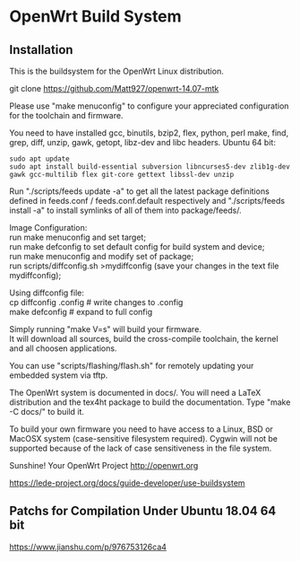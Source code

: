 # OpenWrt Build System

## Installation

This is the buildsystem for the OpenWrt Linux distribution.

git clone https://github.com/Matt927/openwrt-14.07-mtk

Please use "make menuconfig" to configure your appreciated configuration for the toolchain and firmware.

You need to have installed gcc, binutils, bzip2, flex, python, perl make, find, grep, diff, unzip, gawk, getopt, libz-dev and libc headers. 
Ubuntu 64 bit:

```shell
sudo apt update  
sudo apt install build-essential subversion libncurses5-dev zlib1g-dev gawk gcc-multilib flex git-core gettext libssl-dev unzip
```

Run "./scripts/feeds update -a" to get all the latest package definitions defined in feeds.conf / feeds.conf.default respectively and "./scripts/feeds install -a" to install symlinks of all of them into package/feeds/.

Image Configuration:  
run make menuconfig and set target;  
run make defconfig to set default config for build system and device;  
run make menuconfig and modify set of package;  
run scripts/diffconfig.sh >mydiffconfig (save your changes in the text file mydiffconfig);  

Using diffconfig file:  
cp diffconfig .config   # write changes to .config  
make defconfig   # expand to full config  

Simply running "make V=s" will build your firmware.  
It will download all sources, build the cross-compile toolchain, the kernel and all choosen applications.  

You can use "scripts/flashing/flash.sh" for remotely updating your embedded system via tftp.

The OpenWrt system is documented in docs/. You will need a LaTeX distribution and the tex4ht package to build the documentation. Type "make -C docs/" to build it.

To build your own firmware you need to have access to a Linux, BSD or MacOSX system (case-sensitive filesystem required). Cygwin will not be supported because of the lack of case sensitiveness in the file system.

Sunshine!
	Your OpenWrt Project
	http://openwrt.org

https://lede-project.org/docs/guide-developer/use-buildsystem

## Patchs for Compilation Under Ubuntu 18.04 64 bit

https://www.jianshu.com/p/976753126ca4
